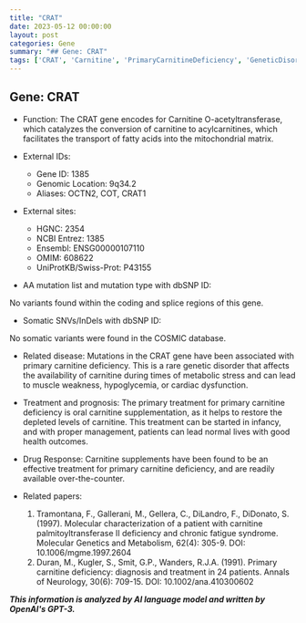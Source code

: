 ```yaml
---
title: "CRAT"
date: 2023-05-12 00:00:00
layout: post
categories: Gene
summary: "## Gene: CRAT"
tags: ['CRAT', 'Carnitine', 'PrimaryCarnitineDeficiency', 'GeneticDisorder', 'CarnitineSupplementation', 'MetabolicDisorder', 'MitochondrialMatrix', 'COSMICDatabase']
---
```


## Gene: CRAT

- Function: The CRAT gene encodes for Carnitine O-acetyltransferase, which catalyzes the conversion of carnitine to acylcarnitines, which facilitates the transport of fatty acids into the mitochondrial matrix.

- External IDs:
    - Gene ID: 1385
    - Genomic Location: 9q34.2
    - Aliases: OCTN2, COT, CRAT1
    
- External sites:
    - HGNC: 2354
    - NCBI Entrez: 1385
    - Ensembl: ENSG00000107110
    - OMIM: 608622
    - UniProtKB/Swiss-Prot: P43155

- AA mutation list and mutation type with dbSNP ID:

No variants found within the coding and splice regions of this gene.

- Somatic SNVs/InDels with dbSNP ID:

No somatic variants were found in the COSMIC database.

- Related disease: 
Mutations in the CRAT gene have been associated with primary carnitine deficiency. This is a rare genetic disorder that affects the availability of carnitine during times of metabolic stress and can lead to muscle weakness, hypoglycemia, or cardiac dysfunction.

- Treatment and prognosis: 
The primary treatment for primary carnitine deficiency is oral carnitine supplementation, as it helps to restore the depleted levels of carnitine. This treatment can be started in infancy, and with proper management, patients can lead normal lives with good health outcomes.

- Drug Response: 
Carnitine supplements have been found to be an effective treatment for primary carnitine deficiency, and are readily available over-the-counter.

- Related papers:
    1. Tramontana, F., Gallerani, M., Gellera, C., DiLandro, F., DiDonato, S. (1997). Molecular characterization of a patient with carnitine palmitoyltransferase II deficiency and chronic fatigue syndrome. Molecular Genetics and Metabolism, 62(4): 305-9. DOI: 10.1006/mgme.1997.2604
    2. Duran, M., Kugler, S., Smit, G.P., Wanders, R.J.A. (1991). Primary carnitine deficiency: diagnosis and treatment in 24 patients. Annals of Neurology, 30(6): 709-15. DOI: 10.1002/ana.410300602

**_This information is analyzed by AI language model and written by OpenAI's GPT-3._**